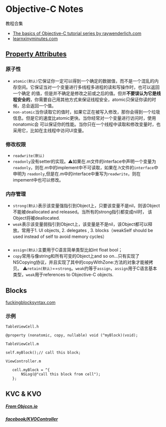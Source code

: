 # Objective-C Notes
教程合集
* [The basics of Objective-C tutorial series by raywenderlich.com](https://www.youtube.com/playlist?list=PL23Revp-82LLqM6azUAr9at03whFNL9Ld)
* [learnxinyminutes.com](https://learnxinyminutes.com/docs/objective-c/)
## [Property Attributes](https://stackoverflow.com/questions/8927727/objective-c-arc-strong-vs-retain-and-weak-vs-assign)
### 原子性
* `atomic(默认)`它保证你一定可以得到一个确定的数据值，而不是一个混乱的内存空间。它保证当对一个变量进行多线程多进程的读和写操作时，也可以返回一个确定
的值，但是并不确定是修改之前或之后的值。但并<b>不要误认为它是线程安全的</b>，你需要自己用其他方式来保证线程安全，atomic只保证你读的时候，总会返回一个值。
* `non-atomic`当你读取它的值时，如果它正在被写入修改，那你会得到一个垃圾信息。但是它的速度比atomic更快。当你经常对一个变量进行访问时，使用nonatomic会
可以保证你的性能。当你只在一个线程中读取和修改变量时，也采用它，比如在主线程中访问UI变量。

### 修改权限
* `readwrite(默认)`
* `readonly`没有setter的实现。⚠️如果在.m文件的interface中声明一个变量为`readonly`，则在.m中的implement中不可读取，如果在.h文件的`interface`中申明为
`readonly`,但是在.m中的interface中重写为`readwrite`，则在impement中也可以修改。

### 内存管理
* `strong(默认)`表示该变量强指引到Object上，只要该变量不是nil，则该Object不能被deallocated and released。当所有的strong指引都变成nil时，
该Object将被deallocated.
* `weak`表示该变量弱指引到Object上，该变量是不是nil，该Object都可以释放。常用于1. UI objects, 2. delegates , 3. blocks（weakSelf 
should be used instead of self to avoid memory cycles）
### 
* `assign(默认)`主要用于C语言简单类型比如int float bool；
* `copy`常用与像string和所有可变的Object上and so on...只有实现了NSCopying协议，并且实现了其中的copyWithZone:方法的对象才能被拷贝。
⚠️`retain(默认)`==`strong`。`weak`约等于`assign`，`assign`用于C语言基本类型，`weak`用于references to Objective-C objects.
## Blocks
[fuckingblocksyntax.com](http://fuckingblocksyntax.com/)
### 示例
`TableViewCell.h`
```
@property (nonatomic, copy, nullable) void (^myBlock)(void);
```
`TableViewCell.m`
```
self.myBlock();// call this block;
```
`ViewController.m`
 ```
    cell.myBlock = ^{
        NSLog(@"call this block from cell");
    };
 ```

## KVC & KVO
##### [From Objccn.io](https://objccn.io/issue-7-3/)
##### [facebook/KVOController](https://github.com/facebook/KVOController)
